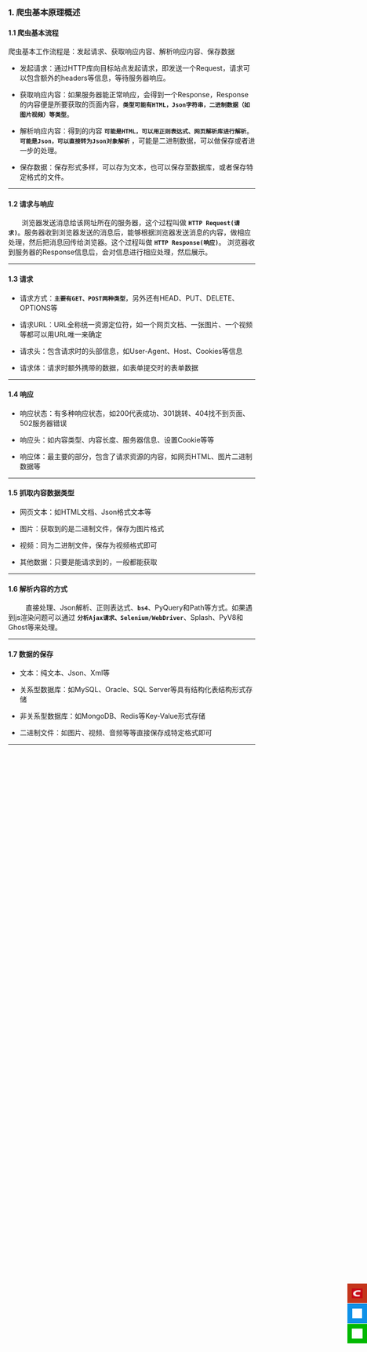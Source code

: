 ### 1. 爬虫基本原理概述
#### 1.1 爬虫基本流程
爬虫基本工作流程是：发起请求、获取响应内容、解析响应内容、保存数据

- 发起请求：通过HTTP库向目标站点发起请求，即发送一个Request，请求可以包含额外的headers等信息，等待服务器响应。

- 获取响应内容：如果服务器能正常响应，会得到一个Response，Response的内容便是所要获取的页面内容，**`类型可能有HTML，Json字符串，二进制数据（如图片视频）等类型`**。

- 解析响应内容：得到的内容 **`可能是HTML，可以用正则表达式、网页解析库进行解析`**。**`可能是Json，可以直接转为Json对象解析`** ，可能是二进制数据，可以做保存或者进一步的处理。

- 保存数据：保存形式多样，可以存为文本，也可以保存至数据库，或者保存特定格式的文件。

<hr>

#### 1.2 请求与响应
&nbsp;&nbsp;&nbsp;&nbsp;&nbsp;&nbsp;&nbsp;浏览器发送消息给该网址所在的服务器，这个过程叫做 **`HTTP Request(请求)`**。服务器收到浏览器发送的消息后，能够根据浏览器发送消息的内容，做相应处理，然后把消息回传给浏览器。这个过程叫做 **`HTTP Response(响应)`**。 浏览器收到服务器的Response信息后，会对信息进行相应处理，然后展示。
<hr>

#### 1.3 请求
* 请求方式：**`主要有GET、POST两种类型`**，另外还有HEAD、PUT、DELETE、OPTIONS等

* 请求URL：URL全称统一资源定位符，如一个网页文档、一张图片、一个视频等都可以用URL唯一来确定

* 请求头：包含请求时的头部信息，如User-Agent、Host、Cookies等信息

* 请求体：请求时额外携带的数据，如表单提交时的表单数据

<hr>

#### 1.4 响应
* 响应状态：有多种响应状态，如200代表成功、301跳转、404找不到页面、502服务器错误

* 响应头：如内容类型、内容长度、服务器信息、设置Cookie等等

* 响应体：最主要的部分，包含了请求资源的内容，如网页HTML、图片二进制数据等

<hr>

#### 1.5 抓取内容数据类型
- 网页文本：如HTML文档、Json格式文本等

- 图片：获取到的是二进制文件，保存为图片格式

- 视频：同为二进制文件，保存为视频格式即可

- 其他数据：只要是能请求到的，一般都能获取

<hr>

#### 1.6 解析内容的方式
&nbsp;&nbsp;&nbsp;&nbsp;&nbsp;&nbsp;&nbsp;&nbsp;&nbsp;直接处理、Json解析、正则表达式、**`bs4`**、PyQuery和Path等方式。如果遇到js渲染问题可以通过 **`分析Ajax请求、Selenium/WebDriver`**、Splash、PyV8和Ghost等来处理。
<hr>

#### 1.7 数据的保存
- 文本：纯文本、Json、Xml等

- 关系型数据库：如MySQL、Oracle、SQL Server等具有结构化表结构形式存储

- 非关系型数据库：如MongoDB、Redis等Key-Value形式存储

- 二进制文件：如图片、视频、音频等等直接保存成特定格式即可

<hr>
<div style="width: 60px;height: auto;z-index: 99;bottom: 30%;position: fixed;right: 0px" id="plug-ins">
    <div style="position: relative;float: right">
        <a target="_blank" href="https://blog.csdn.net/thanlon" id="weibo"
           style="display: block;width: 40px;height: 40px;background-color: #c4351b;margin-top: 1px;">
            <img width="22" height="20" src="../img/csdn.ico" alt=""
                 style="margin-top: 10px;margin-left: 9px">
        </a>
        <a target="_blank" href="http://wpa.qq.com/msgrd?v=3&uin=3330447288&site=qq&menu=yes" id="qq" style="display: block;width: 40px;height: 40px;background-color:#0e91e8;margin-top: 1px">
            <img width="20" height="20" src="../img/qq.png" 
                 style="margin-top: 10px;margin-left: 10px" alt="点击这里给我发消息" title="点击这里给我发消息">
        </a>
        <a href="javascript:" id="wechat"
           style="display: block;width: 40px;height: 40px;background-color:#01b901;margin-top:1px">
            <img width="22" height="20" src="../img/wechat.png"
                 style="margin-top: 10px;margin-left: 9px">
        </a>
        <a href="javascript:" id="go_top"
           style="display: none;width: 40px;height: 40px;background-color: #b5b5b5;margin-top: 1px">
            <img width="22" height="20" src="../img/top.png" alt=""
                 style="margin-top: 10px;margin-left: 9px">
        </a>
    </div>
</div>
